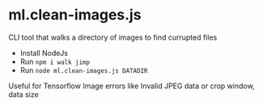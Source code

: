 # ml.clean-images.js

CLI tool that walks a directory of images to find currupted files

- Install NodeJs
- Run `npm i walk jimp`
- Run `node ml.clean-images.js DATADIR`

Useful for Tensorflow Image errors like Invalid JPEG data or crop window, data size 
